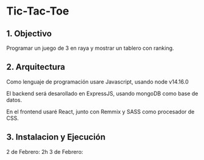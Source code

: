 # Tic-Tac-Toe

## 1. Objectivo

Programar un juego de 3 en raya y mostrar un tablero con ranking.

## 2. Arquitectura

Como lenguaje de programación usare Javascript, usando node v14.16.0

El backend será desarollado en ExpressJS, usando mongoDB como base de datos.

En el frontend usaré React, junto con Remmix y SASS como procesador de CSS.

## 3. Instalacion y Ejecución

2 de Febrero: 2h
3 de Febrero:

